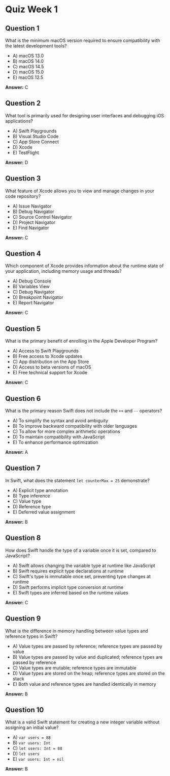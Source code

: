 # Quiz Week 1

## Question 1

What is the minimum macOS version required to ensure compatibility with the latest development tools?

- A) macOS 13.0
- B) macOS 14.0
- C) macOS 14.5
- D) macOS 15.0
- E) macOS 12.5

**Answer:** C

## Question 2

What tool is primarily used for designing user interfaces and debugging iOS applications?

- A) Swift Playgrounds
- B) Visual Studio Code
- C) App Store Connect
- D) Xcode
- E) TestFlight

**Answer:** D

## Question 3

What feature of Xcode allows you to view and manage changes in your code repository?

- A) Issue Navigator
- B) Debug Navigator
- C) Source Control Navigator
- D) Project Navigator
- E) Find Navigator

**Answer:** C

## Question 4

Which component of Xcode provides information about the runtime state of your application, including memory usage and threads?

- A) Debug Console
- B) Variables View
- C) Debug Navigator
- D) Breakpoint Navigator
- E) Report Navigator

**Answer:** C

## Question 5

What is the primary benefit of enrolling in the Apple Developer Program?

- A) Access to Swift Playgrounds
- B) Free access to Xcode updates
- C) App distribution on the App Store
- D) Access to beta versions of macOS
- E) Free technical support for Xcode

**Answer:** C

## Question 6

What is the primary reason Swift does not include the `++` and `--` operators?

- A) To simplify the syntax and avoid ambiguity
- B) To improve backward compatibility with older languages
- C) To allow for more complex arithmetic operations
- D) To maintain compatibility with JavaScript
- E) To enhance performance optimization

**Answer:** A

## Question 7

In Swift, what does the statement `let counterMax = 25` demonstrate?

- A) Explicit type annotation
- B) Type inference
- C) Value type
- D) Reference type
- E) Deferred value assignment

**Answer:** B

## Question 8

How does Swift handle the type of a variable once it is set, compared to JavaScript?

- A) Swift allows changing the variable type at runtime like JavaScript
- B) Swift requires explicit type declarations at runtime
- C) Swift's type is immutable once set, preventing type changes at runtime
- D) Swift performs implicit type conversion at runtime
- E) Swift types are inferred based on the runtime values

**Answer:** C

## Question 9

What is the difference in memory handling between value types and reference types in Swift?

- A) Value types are passed by reference; reference types are passed by value
- B) Value types are passed by value and duplicated; reference types are passed by reference
- C) Value types are mutable; reference types are immutable
- D) Value types are stored on the heap; reference types are stored on the stack
- E) Both value and reference types are handled identically in memory

**Answer:** B

## Question 10

What is a valid Swift statement for creating a new integer variable without assigning an initial value?

- A) `var users = 88`
- B) `var users: Int`
- C) `let users: Int = 88`
- D) `let users`
- E) `var users: Int = nil`

**Answer:** B
